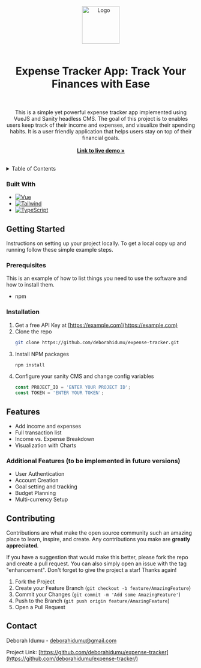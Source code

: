 
<div align="center">
  <img src="https://img.icons8.com/?size=80&id=21144&format=png" alt="Logo" width="100" height="100" />
  <br />
  <br />
  <h1 >Expense Tracker App: Track Your Finances with Ease</h1>
</div>
  <br />
  <p align="center">
    This is a simple yet powerful expense tracker app implemented using VueJS and Sanity headless CMS. The goal of this project is to enables users keep track of their income and expenses, and visualize their spending habits. It is a user friendly application that helps users stay on top of their financial goals. 
    <br />
    <br />
    <a href="https://expense-tracker-debs.netlify.app"><strong>Link to live demo »</strong></a>
    <br />
    <br />
  </p>
</div>



<!-- TABLE OF CONTENTS -->
<details>
  <summary>Table of Contents</summary>
  <ol>
    <li>
      <ul>
        <li><a href="#built-with">Built With</a></li>
      </ul>
    </li>
    <li>
      <a href="#getting-started">Getting Started</a>
      <ul>
        <li><a href="#prerequisites">Prerequisites</a></li>
        <li><a href="#installation">Installation</a></li>
      </ul>
    </li>
    <li><a href="#usage">Usage</a></li>
    <li><a href="#roadmap">Roadmap</a></li>
    <li><a href="#contributing">Contributing</a></li>
    <li><a href="#license">License</a></li>
    <li><a href="#contact">Contact</a></li>
    <li><a href="#acknowledgments">Acknowledgments</a></li>
  </ol>
</details>



### Built With

* [![Vue][Vue.js]][Vue-url]
* [![Tailwind][Tailwindcss.com]][Tailwind-url]
* [![TypeScript][Typescriptlang.org]][Typescript-url]



<!-- GETTING STARTED -->
## Getting Started

Instructions on setting up your project locally.
To get a local copy up and running follow these simple example steps.

### Prerequisites

This is an example of how to list things you need to use the software and how to install them.
* npm
  

### Installation

1. Get a free API Key at [https://example.com](https://example.com)
2. Clone the repo
   ```sh
   git clone https://github.com/deborahidumu/expense-tracker.git
   ```
3. Install NPM packages
   ```sh
   npm install
   ```
4. Configure your sanity CMS and change config variables
   ```js
   const PROJECT_ID = 'ENTER YOUR PROJECT ID';
   const TOKEN = 'ENTER YOUR TOKEN';
   ```


## Features

* Add income and expenses
* Full transaction list
* Income vs. Expense Breakdown
* Visualization with Charts

### Additional Features (to be implemented in future versions)

* User Authentication
* Account Creation
* Goal setting and tracking
* Budget Planning
* Multi-currency Setup



<!-- CONTRIBUTING -->
## Contributing

Contributions are what make the open source community such an amazing place to learn, inspire, and create. Any contributions you make are **greatly appreciated**.

If you have a suggestion that would make this better, please fork the repo and create a pull request. You can also simply open an issue with the tag "enhancement".
Don't forget to give the project a star! Thanks again!

1. Fork the Project
2. Create your Feature Branch (`git checkout -b feature/AmazingFeature`)
3. Commit your Changes (`git commit -m 'Add some AmazingFeature'`)
4. Push to the Branch (`git push origin feature/AmazingFeature`)
5. Open a Pull Request


<!-- CONTACT -->
## Contact

Deborah Idumu  - deborahidumu@gmail.com

Project Link: [https://github.com/deborahidumu/expense-tracker](https://github.com/deborahidumu/expense-tracker/)



<!-- MARKDOWN LINKS & IMAGES -->
<!-- https://www.markdownguide.org/basic-syntax/#reference-style-links -->

[Vue.js]: https://img.shields.io/badge/Vue.js-35495E?style=for-the-badge&logo=vue.js&logoColor=4FC08D
[Vue-url]: https://vuejs.org/
[Typescriptlang.org]: https://img.shields.io/badge/TypeScript-007ACC?style=for-the-badge&logo=typescript&logoColor=white
[Typescript-url]: https://typescriptlang.org/
[Tailwindcss.com]: https://img.shields.io/badge/Tailwind_CSS-38B2AC?style=for-the-badge&logo=tailwind-css&logoColor=white
[Tailwind-url]: https://tailwindcss.com/
